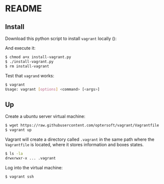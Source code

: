 # README

## Install

Download this python script to install `vagrant` locally ():


And execute it:

```sh
$ chmod a+x install-vagrant.py
$ ./install-vagrant.py
$ rm install-vagrant
```

Test that `vagrand` works:

```sh
$ vagrant
Usage: vagrant [options] <command> [<args>]
```

## Up

Create a ubuntu server virtual machine:

```sh
$ wget https://raw.githubusercontent.com/optersoft/vagrant/Vagrantfile
$ vagrant up
```

Vagrant will create a directory called `.vagrant` in the same path where the `Vagrantfile` is located, where it stores information and boxes states. 

```sh
$ ls -la
drwxrwxr-x ... .vagrant
```

Log into the virtual machine:

```sh
$ vagrant ssh
```
